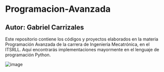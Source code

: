 # Programacion-Avanzada
## Autor: Gabriel Carrizales

Este repositorio contiene los códigos y proyectos elaborados en la materia Programación Avanzada de la carrera de Ingeniería Mecatrónica, en el ITSRLL. Aquí encontrarás implementaciones mayormente en el lenguaje de programación Python.


![image](https://github.com/user-attachments/assets/44692bb6-525e-4351-b74e-da3e29d9e2d1)
